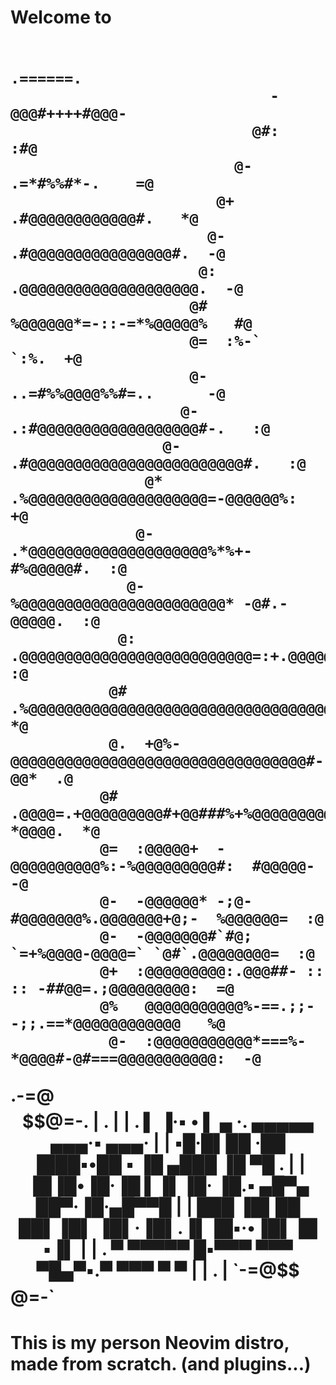 <h1> Welcome to <h1>
                                                                                
                                    .======.                                    
                                 -@@@#++++#@@@-                                 
                               @#:            :#@                               
                             @-    .=*#%%#*-.    =@                             
                           @+   .#@@@@@@@@@@@@#.   *@                           
                          @-  .#@@@@@@@@@@@@@@@@#.  -@                          
                         @:  .@@@@@@@@@@@@@@@@@@@@.  -@                         
                        @#   %@@@@@@*=-::-=*%@@@@@%   #@                        
                        @=  :%-`                `:%.  +@                        
                        @-      ..=#%%@@@@%%#=..      -@                        
                       @-   .:#@@@@@@@@@@@@@@@@@@#-.   :@                       
                     @-   .#@@@@@@@@@@@@@@@@@@@@@@@@#.   :@                     
                   @*   .%@@@@@@@@@@@@@@@@@@@@=-@@@@@@%:   +@                   
                  @-  .*@@@@@@@@@@@@@@@@@@@@%*%+-#%@@@@@#.  :@                  
                 @-   %@@@@@@@@@@@@@@@@@@@@@@@* -@#.-@@@@@.  :@                 
                @:  .@@@@@@@@@@@@@@@@@@@@@@@@@@=:+.@@@@@@@@:  :@                
               @#  .%@@@@@@@@@@@@@@@@@@@@@@@@@@@@@@@@@@@@@@%   *@               
               @.  +@%-@@@@@@@@@@@@@@@@@@@@@@@@@@@@@@@@@#-@@*  .@               
              @#  .@@@@=.+@@@@@@@@@#+@@###%+%@@@@@@@@@- *@@@@.  *@              
              @=  :@@@@@+  -@@@@@@@@@@%:-%@@@@@@@@@#:  #@@@@@-  -@              
              @-  -@@@@@@* -;@-#@@@@@@@%.@@@@@@@+@;-  %@@@@@@=  :@              
              @-  -@@@@@@@#`#@; `=+%@@@@-@@@@=` `@#`.@@@@@@@@=  :@              
              @+  :@@@@@@@@@:.@@@##- ::  :: -##@@=.;@@@@@@@@@:  =@              
              @%   @@@@@@@@@@@%-==.;;-    -;;.==*@@@@@@@@@@@@   %@              
               @-  :@@@@@@@@@@@*===%-*@@@@#-@#===@@@@@@@@@@@:  -@               
 .-=@$$$$$$$$$$$$$$$$$$$$$$$$$$$$$$$$$$$$$$$$$$$$$$$$$$$$$$$$$$$$$$$$$$$$$$@=-. 
|                                           .                                  |
|              .    ▌ ▐·▪  • ▌ ▄ ·. ▄▄▄▄▄       ▄▄▄·▪   ▄▄▄·                   |
|                  ▪█·█▌██ ·██ ▐███▪•██  ▪     ▐█ ▄███ ▐█ ▀█ .                 |
|                  ▐█▐█•▐█·▐█ ▌▐▌▐█· ▐█.▪ ▄█▀▄  ██▀·▐█·▄█▀▀█                   |
|                   ███ ▐█▌██ ██▌▐█▌ ▐█▌·▐█▌.▐▌▐█▪·•▐█▌▐█ ▪▐▌                  |
|                  . ▀  ▀▀▀▀▀  █▪▀▀▀ ▀▀▀  ▀█▄▀▪.▀   ▀▀▀ ▀  ▀                   |
|                                                     .                        |
 `-=@$$$$$$$$$$$$$$$$$$$$$$$$$$$$$$$$$$$$$$$$$$$$$$$$$$$$$$$$$$$$$$$$$$$$$$@=-` 

 <h1> This is my person Neovim distro, made from scratch. (and plugins...) <h1>
